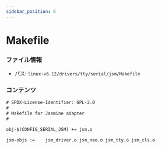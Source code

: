 ```yaml
---
sidebar_position: 6
---
```

# Makefile

### ファイル情報

- パス: `linux-v6.12/drivers/tty/serial/jsm/Makefile`

### コンテンツ

```txt
# SPDX-License-Identifier: GPL-2.0
#
# Makefile for Jasmine adapter
#

obj-$(CONFIG_SERIAL_JSM) += jsm.o

jsm-objs :=    jsm_driver.o jsm_neo.o jsm_tty.o jsm_cls.o


```
